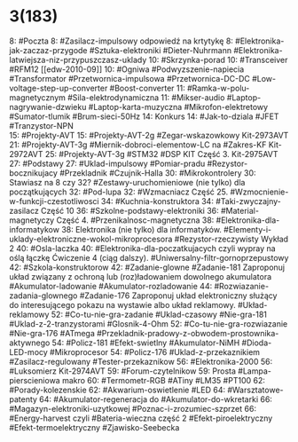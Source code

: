 # 3(183)

8: #Poczta 
	8: #Zasilacz-impulsowy odpowiedź na krtytykę
	8:  #Elektronika-jak-zaczaz-przygode #Sztuka-elektroniki #Dieter-Nuhrmann #Elektronika-latwiejsza-niz-przypuszczasz-uklady
10: #Skrzynka-porad 
	10: #Transceiver #RFM12 [[edw-2010-09]] 
	10: #Ogniwa #Podwyzszenie-napiecia #Transformator #Przetwornica-impulsowa #Przetwornica-DC-DC #Low-voltage-step-up-converter #Boost-converter
	11: #Ramka-w-polu-magnetycznym #Sila-elektrodynamiczna
	11: #Mikser-audio #Laptop-nagrywanie-dzwieku #Laptop-karta-muzyczna #Mikrofon-elektretowy #Sumator-tlumik #Brum-sieci-50Hz 
14: Konkurs
	14: #Jak-to-dziala #JFET #Tranzystor-NPN	
15: #Projekty-AVT 
	15: #Projekty-AVT-2g #Zegar-wskazowkowy Kit-2973AVT
	21: #Projekty-AVT-3g #Miernik-dobroci-elementow-LC na #Zakres-KF Kit-2972AVT
	25: #Projekty-AVT-3g #STM32 #DSP KIT Część 3. Kit-2975AVT
27: #Podstawy 
	27: #Uklad-impulsowy #Pomiar-pradu #Rezystor-bocznikujacy #Przekladnik #Czujnik-Halla
30: #Mikrokontrolery 
	30: Stawiasz na 8 czy 32? #Zestawy-uruchomieniowe (nie tylko) dla początkujących
32: #Pod-lupa 
	32: #Wzmacniacz Część 25. #Wzmocnienie-w-funkcji-czestotliwosci
34: #Kuchnia-konstruktora 
	34: #Taki-zwyczajny-zasilacz Część 10
36: #Szkolne-podstawy-elektroniki 
	36: #Material-magnetyczy Część 4. #Przenikalnosc-magnetyczna 
38: #Elektronika-dla-informatykow 
	38: Elektronika (nie tylko) dla informatyków. #Elementy-i-uklady-elektroniczne-wokol-mikroprocesora #Rezystor-rzeczywisty Wykład 2
40: #Osla-laczka 
	40: #Elektronika-dla-poczatkujacych czyli wypray na oślą łączkę Ćwiczenie 4 (ciąg dalszy). #Uniwersalny-filtr-gornoprzepustowy
42: #Szkola-konstruktorow 
	42: #Zadanie-glowne #Zadanie-181 Zaproponuj układ związany z ochroną lub (roz)ładowaniem dowolnego akumulatora #Akumulator-ladowanie #Akumulator-rozladowanie
	44: #Rozwiazanie-zadania-glownego #Zadanie-176 Zaproponuj układ elektroniczny służący do interesującego pokazu na wystawie albo układ reklamowy. #Układ-reklamowy 
	52: #Co-tu-nie-gra-zadanie #Uklad-czasowy #Nie-gra-181 #Uklad-z-2-tranzystorami #Glosnik-4-Ohm 
	52: #Co-tu-nie-gra-rozwiazanie #Nie-gra-176 #ATmega #Przekladnik-pradowy-z-obwodem-prostownika-aktywnego
	54: #Policz-181 #Efekt-swietlny #Akumulator-NiMH #Dioda-LED-mocy #Mikroprocesor 
	54: #Policz-176 #Uklad-z-przekaznikiem #Zasilacz-regulowany #Tester-przekaznikow
56: #Elektronika-2000 
	56: #Luksomierz Kit-2974AVT
59: #Forum-czytelnikow 
	59: Prosta #Lampa-pierscieniowa makro
	60: #Termometr-RGB #ATiny #LM35 #PT100
62: #Porady-kolezenskie
	62: #Akwarium-oswietlenie #LED 
64: #Warsztatowe-patenty 
	64: #Akumulator-regeneracja do #Akumulator-do-wkretarki
66: #Magazyn-elektroniki-uzytkowej #Poznac-i-zrozumiec-szprzet 
	66: #Energy-harvest czyli #Bateria-wieczna część 2 #Efekt-piroelektryczny #Efekt-termoelektryczny #Zjawisko-Seebecka
